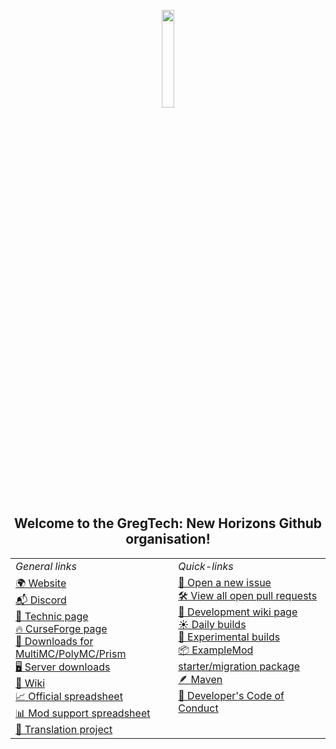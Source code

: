 <p align="center">
    <img width="20%" max-height="20%" src="https://www.gtnewhorizons.com/images/big_gnd.webp">
</p>

<h2 align="center">Welcome to the GregTech: New Horizons Github organisation!</h2>


<table align="center">
  <tr>
    <td><i>General links</i></td>
    <td><i>Quick-links</i></td>
  </tr>
  <tr>
    <td valign="top">
      <a href="https://www.gtnewhorizons.com/">🌍 Website</a><br>
      <a href="https://discord.gg/EXshrPV">📬 Discord</a><br>
      <a href="https://www.technicpack.net/modpack/mcnewhorizons.677387">🔧 Technic page</a><br>
      <a href="https://www.curseforge.com/minecraft/modpacks/gt-new-horizons">🔥 CurseForge page</a><br>
      <a href="http://downloads.gtnewhorizons.com/Multi_mc_downloads/">🧊 Downloads for MultiMC/PolyMC/Prism</a><br>
      <a href="http://downloads.gtnewhorizons.com/ServerPacks/">🖥️ Server downloads</a><br>
      <a href="https://wiki.gtnewhorizons.com/wiki/Main_Page">📙 Wiki</a><br>
      <a href="https://www.gtnewhorizons.com/spreadsheet">📈 Official spreadsheet</a><br>
      <a href="https://docs.google.com/spreadsheets/d/1LHd8c4FLLHiJqsuTppF2XFTE6bh-mXE7afVwGbzOKms">📊 Mod support spreadsheet</a><br>
      <a href="https://github.com/GTNewHorizons/GTNH-Translations">🔡 Translation project</a>
    </td>
    <td valign="top">
      <a href="https://github.com/GTNewHorizons/GT-New-Horizons-Modpack/issues/new/choose">🐞 Open a new issue</a><br>
      <a href="https://github.com/pulls?q=is%3Aopen+is%3Apr+org%3AGTNewHorizons+archived%3Afalse+draft%3Afalse">🛠️ View all open pull requests</a><br>
      <a href="https://wiki.gtnewhorizons.com/wiki/Development">📕 Development wiki page</a><br>
      <a href="https://github.com/GTNewHorizons/DreamAssemblerXXL/actions/workflows/daily-modpack-build.yml">☀️ Daily builds</a><br>
      <a href="https://github.com/GTNewHorizons/DreamAssemblerXXL/actions/workflows/experimental-modpack-build.yml">🧪 Experimental builds</a><br>
      <a href="https://github.com/GTNewHorizons/ExampleMod1.7.10/releases/latest">📦 ExampleMod starter/migration package</a><br>
      <a href="https://nexus.gtnewhorizons.com/service/rest/repository/browse/public/">🪶 Maven</a><br>
      <a href="https://github.com/GTNewHorizons/GTNH-Dev-Doc/blob/master/developer's%20code%20of%20conduct.md">📜 Developer's Code of Conduct</a><br>
    </td>
  </tr>
</table>
